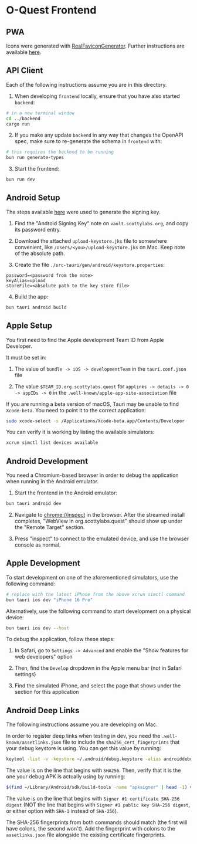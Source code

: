 # O-Quest Frontend

## PWA

Icons were generated with [RealFaviconGenerator](https://realfavicongenerator.net/). Further instructions are available [here](https://vite-pwa-org.netlify.app/guide/pwa-minimal-requirements.html).

## API Client

Each of the following instructions assume you are in this directory.

1. When developing `frontend` locally, ensure that you have also started `backend`:

```bash
# in a new terminal window
cd ../backend
cargo run
```

2. If you make any update `backend` in any way that changes the OpenAPI spec, make sure to re-generate the schema in `frontend` with:

```bash
# this requires the backend to be running
bun run generate-types
```

3. Start the frontend:

```bash
bun run dev
```

## Android Setup

The steps available [here](https://v2.tauri.app/distribute/sign/android/) were used to generate the signing key.

1. Find the "Android Signing Key" note on `vault.scottylabs.org`, and copy its password entry.

2. Download the attached `upload-keystore.jks` file to somewhere convenient, like `/Users/<you>/upload-keystore.jks` on Mac. Keep note of the absolute path.

3. Create the file `./src-tauri/gen/android/keystore.properties`:

```properties
password=<password from the note>
keyAlias=upload
storeFile=<absolute path to the key store file>
```

4. Build the app:

```bash
bun tauri android build
```

## Apple Setup

You first need to find the Apple development Team ID from Apple Developer.

It must be set in:

1. The value of `bundle -> iOS -> developmentTeam` in the `tauri.conf.json` file

2. The value `$TEAM_ID.org.scottylabs.quest` for `applinks -> details -> 0 -> appIDs -> 0` in the `.well-known/apple-app-site-association` file

If you are running a beta version of macOS, Tauri may be unable to find `Xcode-beta`. You need to point it to the correct application:

```bash
sudo xcode-select -s /Applications/Xcode-beta.app/Contents/Developer
```

You can verify it is working by listing the available simulators:

```bash
xcrun simctl list devices available
```

## Android Development

You need a Chromium-based browser in order to debug the application when running in the Android emulator.

1. Start the frontend in the Android emulator:

```bash
bun tauri android dev
```

2. Navigate to [chrome://inspect](chrome://inspect) in the browser. After the streamed install completes, "WebView in org.scottylabs.quest" should show up under the "Remote Target" section.

3. Press "inspect" to connect to the emulated device, and use the browser console as normal.

## Apple Development

To start development on one of the aforementioned simulators, use the following command:

```bash
# replace with the latest iPhone from the above xcrun simctl command
bun tauri ios dev "iPhone 16 Pro"
```

Alternatively, use the following command to start development on a physical device:

```bash
bun tauri ios dev --host
```

To debug the application, follow these steps:

1. In Safari, go to `Settings -> Advanced` and enable the "Show features for web developers" option

2. Then, find the `Develop` dropdown in the Apple menu bar (not in Safari settings)

3. Find the simulated iPhone, and select the page that shows under the section for this application

## Android Deep Links

The following instructions assume you are developing on Mac.

In order to register deep links when testing in dev, you need the `.well-known/assetlinks.json` file to include the `sha256_cert_fingerprints` that your debug keystore is using. You can get this value by running:

```bash
keytool -list -v -keystore ~/.android/debug.keystore -alias androiddebugkey -storepass android -keypass android
```

The value is on the line that begins with `SHA256`. Then, verify that it is the one your debug APK is actually using by running:

```bash
$(find ~/Library/Android/sdk/build-tools -name "apksigner" | head -1) verify --print-certs --verbose src-tauri/gen/android/app/build/outputs/apk/arm64/debug/app-arm64-debug.apk
```

The value is on the line that begins with `Signer #1 certificate SHA-256 digest` (NOT the line that begins with `Signer #1 public key SHA-256 digest`, or either option with `SHA-1` instead of `SHA-256`).

The SHA-256 fingerprints from both commands should match (the first will have colons, the second won't). Add the fingerprint with colons to the `assetlinks.json` file alongside the existing certificate fingerprints.
